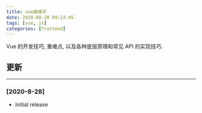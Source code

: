 ```yaml
---
title: vue摸摸手
date: 2020-08-28 09:23:45
tags: [vue, js]
categories: [frontend]
---
```


Vue 的开发技巧, 重难点, 以及各种底层原理和常见 API 的实现技巧.


<!-- more -->


## 更新

------

### [2020-8-28]

- Initial release